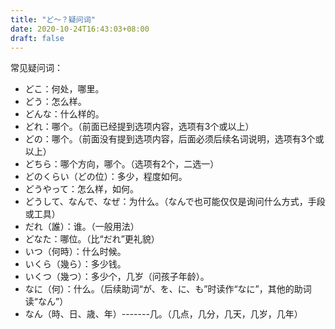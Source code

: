 ```yaml
---
title: "ど～？疑问词"
date: 2020-10-24T16:43:03+08:00
draft: false
---
```


常见疑问词：

- どこ：何处，哪里。
- どう：怎么样。
- どんな：什么样的。
- どれ：哪个。（前面已经提到选项内容，选项有3个或以上）
- どの：哪个。（前面没有提到选项内容，后面必须后续名词说明，选项有3个或以上）
- どちら：哪个方向，哪个。（选项有2个，二选一）
- どのくらい（どの位）：多少，程度如何。
- どうやって：怎么样，如何。
- どうして、なんで、なぜ：为什么。（なんで也可能仅仅是询问什么方式，手段或工具）
- だれ（誰）：谁。（一般用法） 
- どなた：哪位。（比“だれ”更礼貌）
- いつ（何時）：什么时候。
- いくら（幾ら）：多少钱。
- いくつ（幾つ）：多少个，几岁（问孩子年龄）。
- なに（何）：什么。（后续助词“が、を、に、も”时读作“なに”，其他的助词读“なん”）
- なん（時、日、歳、年）-------几。（几点，几分，几天，几岁，几年）
